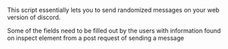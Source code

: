 This script essentially lets you to send randomized messages on your web version of discord.

Some of the fields need to be filled out by the users with information found on inspect element from a post request of sending a message
